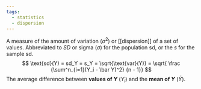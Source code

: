 ```yaml
---
tags:
  - statistics
  - dispersion
---
```

A measure of the amount of variation ($\sigma^2$) or [[dispersion]] of a set of values.
Abbreviated to $SD$ or sigma ($\sigma$) for the population sd, or the $s$ for the sample sd.
$$
\text{sd}(Y) = sd_Y = s_Y = \sqrt{\text{var}(Y)} = 
\sqrt{
\frac
{\sum^n_{i=1}(Y_i - \bar Y)^2}
{n - 1}}
$$
The average difference between **values of $Y$** ($Y_i$) and the **mean of $Y$** ($\bar Y$).

